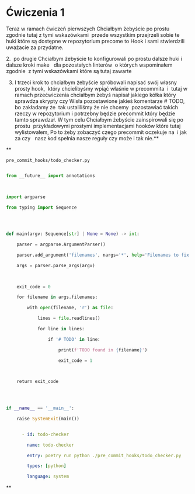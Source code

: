 # Ćwiczenia 1

Teraz w ramach ćwiczeń pierwszych Chciałbym żebyście po prostu zgodnie tutaj z tymi wskazówkami  przede wszystkim przejrzeli sobie te huki które są dostępne w repozytorium precome to Hook i sami stwierdzili  uważacie za przydatne.

2.  po drugie Chciałbym żebyście to konfigurowali po prostu dalsze huki i dalsze kroki make   dla pozostałych linterów  o których wspominałem  zgodnie  z tymi wskazówkami które są tutaj zawarte

3. I trzeci krok to chciałbym żebyście spróbowali napisać swój własny  prosty hook,  który chcielibyśmy wpiąć właśnie w precommita  i  tutaj w ramach przećwiczenia chciałbym żebyś napisał jakiego kółka który sprawdza skrypty czy Wisła pozostawione jakieś komentarze # TODO, bo zakładamy że  tak ustaliliśmy że nie chcemy  pozostawiać takich rzeczy w repozytorium i potrzebny będzie precommit który będzie tamto sprawdzał. W tym celu Chciałbym żebyście zainspirowali się po prostu  przykładowymi prostymi implementacjami hooków które tutaj wylistowałem, Po to żeby zobaczyć czego precommit oczekuje na  i jak za czy   nasz kod spełnia nasze reguły czy może i tak nie.**

**  

`pre_commit_hooks/todo_checker.py`

  

```python 

from __future__ import annotations

  

import argparse

from typing import Sequence

  
  

def main(argv: Sequence[str] | None = None) -> int:

    parser = argparse.ArgumentParser()

    parser.add_argument('filenames', nargs='*', help='Filenames to fix')

    args = parser.parse_args(argv)

  

    exit_code = 0

    for filename in args.filenames:

        with open(filename, 'r') as file:

            lines = file.readlines()

            for line in lines:

                if '# TODO' in line:

                    print(f'TODO found in {filename}')

                    exit_code = 1

  

    return exit_code

  
  

if __name__ == '__main__':

    raise SystemExit(main())

```

  

```yaml

      - id: todo-checker

        name: todo-checker

        entry: poetry run python ./pre_commit_hooks/todo_checker.py

        types: [python]

        language: system

```

  
  
**